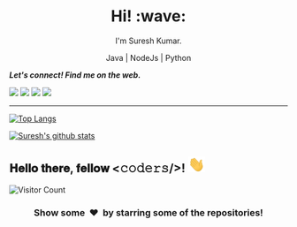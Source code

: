 <h1 align='center'> Hi! :wave:</h1>
<p align='center'>
I'm Suresh Kumar.
</p>
<p align='center'>Java | NodeJs | Python </p>

  <b><i>Let's connect! Find me on the web.</i></b>

[<img height="30" src="https://img.shields.io/badge/twitter-%231DA1F2.svg?&style=for-the-badge&logo=twitter&logoColor=white" />][twitter]
<a href="mailto:sureshkumar_a@outlook.com" style="text-decoration:none"><img height="30" src = "https://img.shields.io/badge/outlook-c14438?&style=for-the-badge&logo=outlook&logoColor=white"></a>
[<img height="30" src="https://img.shields.io/badge/linkedin-blue.svg?&style=for-the-badge&logo=linkedin&logoColor=white" />][LinkedIn]
[<img height="30" src="https://img.shields.io/badge/-Medium-000000.svg?&style=for-the-badge&logo=Medium&logoColor=white" />][Medium]
<br />
<hr />

[![Top Langs](https://github-readme-stats.vercel.app/api/top-langs/?username=sureshk2a&layout=compact&theme=radical)](https://github.com/sureshk2a/github-readme-stats)

[![Suresh's github stats](https://github-readme-stats.vercel.app/api?username=sureshk2a&show_icons=true&theme=radical)](https://github.com/surehk2a/github-readme-stats)

<h2> 𝐇𝐞𝐥𝐥𝐨 𝐭𝐡𝐞𝐫𝐞, 𝐟𝐞𝐥𝐥𝐨𝐰 <𝚌𝚘𝚍𝚎𝚛𝚜/>! <img src="https://raw.githubusercontent.com/ABSphreak/ABSphreak/master/gifs/Hi.gif" width="30px"></h2>



 ![Visitor Count](https://profile-counter.glitch.me/{sureshk2a}/count.svg)

<h3 align="center">Show some &nbsp;❤️&nbsp; by starring some of the repositories!</h3>

[twitter]: https://twitter.com/Sureshpillai07
[Outlook]: https://www.outlook.com
[linkedin]: https://www.linkedin.com/in/suresh-kumar-a105/
[Medium]: https://medium.com/@sureshkumar_a

